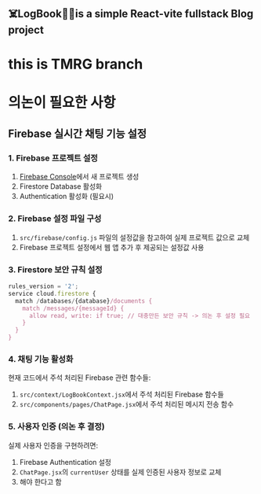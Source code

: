 ## ☠️LogBook🏴‍☠️is a simple React-vite fullstack Blog project


# this is TMRG branch

# 의논이 필요한 사항

## Firebase 실시간 채팅 기능 설정

### 1. Firebase 프로젝트 설정

1. [Firebase Console](https://console.firebase.google.com/)에서 새 프로젝트 생성
2. Firestore Database 활성화
3. Authentication 활성화 (필요시)

### 2. Firebase 설정 파일 구성

1. `src/firebase/config.js` 파일의 설정값을 참고하여 실제 프로젝트 값으로 교체
2. Firebase 프로젝트 설정에서 웹 앱 추가 후 제공되는 설정값 사용

### 3. Firestore 보안 규칙 설정

```javascript
rules_version = '2';
service cloud.firestore {
  match /databases/{database}/documents {
    match /messages/{messageId} {
      allow read, write: if true; // 대충만든 보안 규칙 -> 의논 후 설정 필요
    }
  }
}
```

### 4. 채팅 기능 활성화

현재 코드에서 주석 처리된 Firebase 관련 함수들:

1. `src/context/LogBookContext.jsx`에서 주석 처리된 Firebase 함수들
2. `src/components/pages/ChatPage.jsx`에서 주석 처리된 메시지 전송 함수

### 5. 사용자 인증 (의논 후 결정)

실제 사용자 인증을 구현하려면:

1. Firebase Authentication 설정
2. `ChatPage.jsx`의 `currentUser` 상태를 실제 인증된 사용자 정보로 교체
3. 해야 한다고 함

